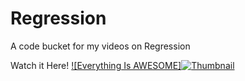 # Regression
A code bucket for my videos on Regression

Watch it Here!
[![Everything Is AWESOME]<img src="https://i.ibb.co/5jh6tk2/Thumbnail.png" alt="Thumbnail" border="0">](https://www.youtube.com/watch?v=uD1Dfz0aqkA&list=PLICG39jwkTxEhFbf8afaVIm0y_hmwcPyt&index=2 "Everything Is AWESOME")
